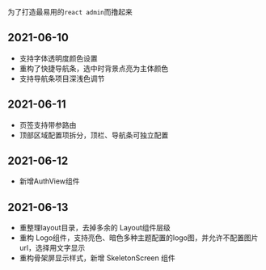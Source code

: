 为了打造最易用的`react admin`而撸起来

## 2021-06-10
- 支持字体透明度颜色设置
- 重构了快捷导航条，选中时背景点亮为主体颜色
- 支持导航条项目深浅色调节

## 2021-06-11
- 页签支持带参路由
- 顶部区域配置项拆分，顶栏、导航条可独立配置

## 2021-06-12
- 新增AuthView组件

## 2021-06-13
- 重整理layout目录，去掉多余的 Layout组件层级
- 重构 Logo组件，支持亮色、暗色多种主题配置的logo图，并允许不配置图片url，选择用文字显示
- 重构骨架屏显示样式，新增 SkeletonScreen 组件
